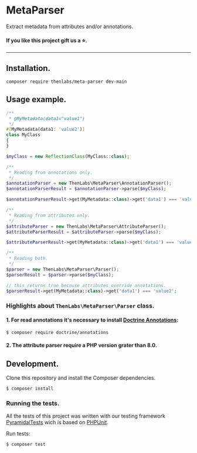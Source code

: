 
# MetaParser

Extract metadata from attributes and/or annotations.

#### If you like this project gift us a ⭐.

<hr />

## Installation.

    composer require thenlabs/meta-parser dev-main

## Usage example.

```php
/**
 * @MyMetadata(data1="value1")
 */
#[MyMetadata(data1: 'value2')]
class MyClass
{
}

$myClass = new ReflectionClass(MyClass::class);

/**
 * Reading from annotations only.
 */
$annotationParser = new ThenLabs\MetaParser\AnnotationParser();
$annotationParserResult = $annotationParser->parse($myClass);

$annotationParserResult->get(MyMetadata::class)->get('data1') === 'value1'; // true

/**
 * Reading from attributes only.
 */
$attributeParser = new ThenLabs\MetaParser\AttributeParser();
$attributeParserResult = $attributeParser->parse($myClass);

$attributeParserResult->get(MyMetadata::class)->get('data1') === 'value2'; // true

/**
 * Reading both.
 */
$parser = new ThenLabs\MetaParser\Parser();
$parserResult = $parser->parse($myClass);

// this returns true becouse attributes override annotations.
$parserResult->get(MyMetadata::class)->get('data1') === 'value2';
```

### Highlights about `ThenLabs\MetaParser\Parser` class.

#### 1. For read annotations it's necessary to install [Doctrine Annotations](https://www.doctrine-project.org/projects/doctrine-annotations/en/1.13/index.html):

    $ composer require doctrine/annotations

#### 2. The attribute parser require a PHP version grater than 8.0.

## Development.

Clone this repository and install the Composer dependencies.

    $ composer install

### Running the tests.

All the tests of this project was written with our testing framework [PyramidalTests][pyramidal-tests] wich is based on [PHPUnit][phpunit].

Run tests:

    $ composer test

[phpunit]: https://phpunit.de
[pyramidal-tests]: https://github.com/thenlabs/pyramidal-tests
